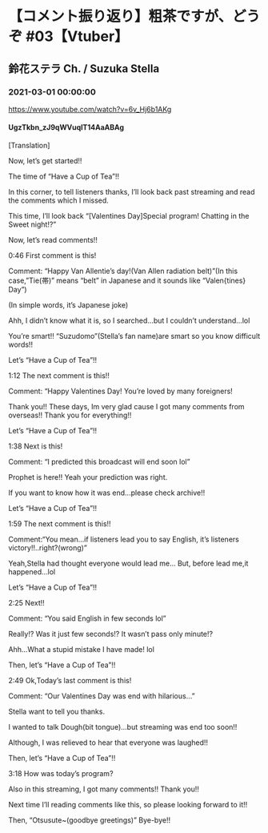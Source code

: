 # 【コメント振り返り】粗茶ですが、どうぞ #03【Vtuber】

## 鈴花ステラ Ch. / Suzuka Stella

### 2021-03-01 00:00:00

https://www.youtube.com/watch?v=6v_Hj6b1AKg

#### UgzTkbn_zJ9qWVuqlT14AaABAg

[Translation]

Now, let’s get started!!

The time of “Have a Cup of Tea”!!

In this corner, to tell listeners thanks, I’ll look back past streaming and read the comments which I missed.

This time, I’ll look back “[Valentines Day]Special program! Chatting in the Sweet night!?”

Now, let’s read comments!!



0:46 First comment is this!

Comment: “Happy Van Allentie’s day!(Van Allen radiation belt)”(In this case,”Tie(帯)” means “belt” in Japanese and it sounds like “Valen{tines} Day”)

(In simple words, it’s Japanese joke)

Ahh, I didn’t know what it is, so I searched...but I couldn’t understand...lol

You’re smart!! “Suzudomo”(Stella’s fan name)are smart so you know difficult words!!

Let’s “Have a Cup of Tea”!!



1:12 The next comment is this!!

Comment: “Happy Valentines Day! You’re loved by many foreigners!

Thank you!! These days, Im very glad cause I got many comments from overseas!! Thank you for everything!!

Let’s “Have a Cup of Tea”!!



1:38 Next is this!

Comment: “I predicted this broadcast will end soon lol”

Prophet is here!! Yeah your prediction was right.

If you want to know how it was end...please check archive!!

Let’s “Have a Cup of Tea”!!



1:59 The next comment is this!!

Comment:“You mean...if listeners lead you to say English, it’s listeners victory!!..right?(wrong)”

Yeah,Stella had thought everyone would lead me... But, before lead me,it happened...lol

Let’s “Have a Cup of Tea”!!



2:25 Next!!

Comment: “You said English in few seconds lol”

Really!? Was it just few seconds!? It wasn’t pass only minute!?

Ahh...What a stupid mistake I have made! lol

Then, let’s “Have a Cup of Tea”!!



2:49 Ok,Today’s last comment is this!

Comment: “Our Valentines Day was end with hilarious...”

Stella want to tell you thanks.

I wanted to talk Dough(bit tongue)...but streaming was end too soon!!

Although, I was relieved to hear that everyone was laughed!!

Then, let’s “Have a Cup of Tea”!!



3:18 How was today’s program?

Also in this streaming, I got many comments!! Thank you!!

Next time I’ll reading comments like this, so please looking forward to it!!

Then, “Otsusute~(goodbye greetings)” Bye-bye!!

